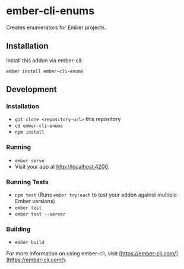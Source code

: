 # ember-cli-enums

Creates enumerators for Ember projects.

## Installation

Install this addon via ember-cli:

```
ember install ember-cli-enums
```

## Development

### Installation

* `git clone <repository-url>` this repository
* `cd ember-cli-enums`
* `npm install`

### Running

* `ember serve`
* Visit your app at [http://localhost:4200](http://localhost:4200).

### Running Tests

* `npm test` (Runs `ember try:each` to test your addon against multiple Ember versions)
* `ember test`
* `ember test --server`

### Building

* `ember build`

For more information on using ember-cli, visit [https://ember-cli.com/](https://ember-cli.com/).
